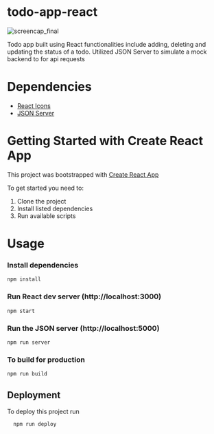 # todo-app-react
![screencap_final](https://github.com/andrewmartinn/todo-app-react/assets/152824513/f187ab0d-6ec0-4f00-a8cd-063ead125067)

Todo app built using React functionalities include adding, deleting and updating the status of a todo. Utilized JSON Server to simulate a mock backend to for api requests

# Dependencies

- [React Icons](https://www.npmjs.com/package/react-icons)
- [JSON Server](https://github.com/typicode/json-server)

# Getting Started with Create React App

This project was bootstrapped with [Create React App](https://github.com/facebook/create-react-app)

To get started you need to:

1. Clone the project
2. Install listed dependencies
3. Run available scripts

# Usage

### Install dependencies

```
npm install
```

### Run React dev server (http://localhost:3000)

```
npm start
```

### Run the JSON server (http://localhost:5000)

```
npm run server
```

### To build for production

```
npm run build
```

## Deployment

To deploy this project run

```bash
  npm run deploy
```
